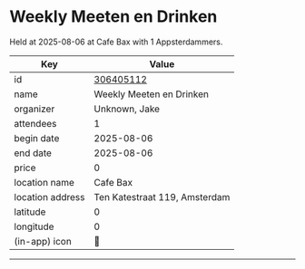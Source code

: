 # Weekly Meeten en Drinken
Held at 2025-08-06 at Cafe Bax with 1 Appsterdammers.
        
|Key|Value
|---|---|
|id|[306405112](https://www.meetup.com/appsterdam/events/306405112/)|
|name|Weekly Meeten en Drinken|
|organizer|Unknown, Jake|
|attendees|1|
|begin date|2025-08-06|
|end date|2025-08-06|
|price|0|
|location name|Cafe Bax|
|location address|Ten Katestraat 119, Amsterdam|
|latitude|0|
|longitude|0|
|(in-app) icon|🍺|

---


